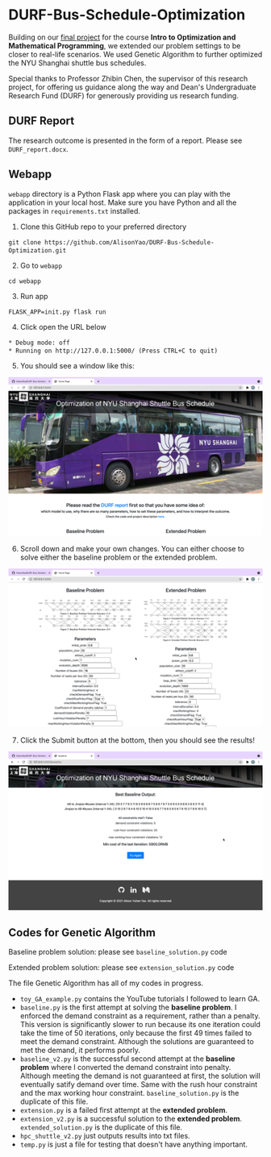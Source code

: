 # DURF-Bus-Schedule-Optimization

Building on our [final project](https://github.com/AlisonYao/Optimization-Final-Project) for the course **Intro to Optimization and Mathematical Programming**, we extended our problem settings to be closer to real-life scenarios. We used Genetic Algorithm to further optimized the NYU Shanghai shuttle bus schedules.

Special thanks to Professor Zhibin Chen, the supervisor of this research project, for offering us guidance along the way and Dean's Undergraduate Research Fund (DURF) for generously providing us research funding.

## DURF Report

The research outcome is presented in the form of a report. Please see `DURF_report.docx`.

## Webapp

`webapp` directory is a Python Flask app where you can play with the application in your local host. Make sure you have Python and all the packages in `requirements.txt` installed.

1. Clone this GitHub repo to your preferred directory

```console
git clone https://github.com/AlisonYao/DURF-Bus-Schedule-Optimization.git
```

2. Go to `webapp`

```console
cd webapp
```

3. Run app

```console
FLASK_APP=init.py flask run
```

4. Click open the URL below

```console
* Debug mode: off
* Running on http://127.0.0.1:5000/ (Press CTRL+C to quit)
```

5. You should see a window like this:

![readme_1](./webapp/static/readme_1.png)

6. Scroll down and make your own changes. You can either choose to solve either the baseline problem or the extended problem.

![readme_2](./webapp/static/readme_2.png)

7. Click the Submit button at the bottom, then you should see the results!

![readme_3](./webapp/static/readme_3.png)

## Codes for Genetic Algorithm

Baseline problem solution: please see `baseline_solution.py` code

Extended problem solution: please see `extension_solution.py` code

The file Genetic Algorithm has all of my codes in progress.

- `toy_GA_example.py` contains the YouTube tutorials I followed to learn GA.
- `baseline.py` is the first attempt at solving the **baseline problem**. I enforced the demand constraint as a requirement, rather than a penalty. This version is significantly slower to run because its one iteration could take the time of 50 iterations, only because the first 49 times failed to meet the demand constraint. Although the solutions are guaranteed to met the demand, it performs poorly.
- `baseline_v2.py` is the successful second attempt at the **baseline problem** where I converted the demand constraint into penalty. Although meeting the demand is not guaranteed at first, the solution will eventually satify demand over time. Same with the rush hour constraint and the max working hour constraint. `baseline_solution.py` is the duplicate of this file.
- `extension.py` is a failed first attempt at the **extended problem**.
- `extension_v2.py` is a successful solution to the **extended problem**. `extended_solution.py` is the duplicate of this file.
- `hpc_shuttle_v2.py` just outputs results into txt files.
- `temp.py` is just a file for testing that doesn't have anything important.

<!-- ## Blogs -->
